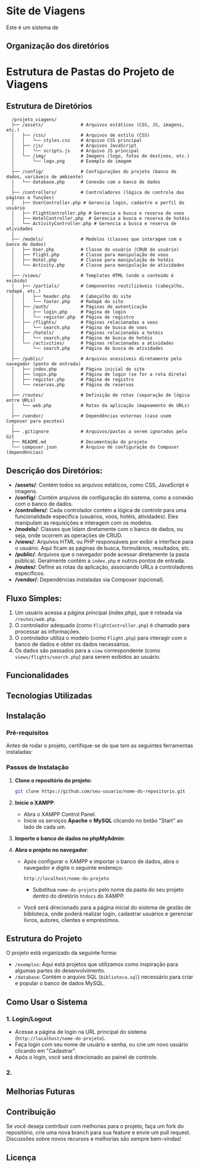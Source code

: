 # Site de Viagens
Este é um sistema de 

## Organização dos diretórios

# Estrutura de Pastas do Projeto de Viagens

## Estrutura de Diretórios		
      /projeto_viagens/
      ├── /assets/              # Arquivos estáticos (CSS, JS, imagens, etc.)
      │   ├── /css/             # Arquivos de estilo (CSS)
      │   │   └── styles.css    # Arquivo CSS principal
      │   ├── /js/              # Arquivos JavaScript
      │   │   └── scripts.js    # Arquivo JS principal
      │   └── /img/             # Imagens (logo, fotos de destinos, etc.)
      │       └── logo.png      # Exemplo de imagem
      │
      ├── /config/              # Configurações do projeto (banco de dados, variáveis de ambiente)
      │   └── database.php      # Conexão com o banco de dados
      │
      ├── /controllers/         # Controladores (lógica de controle das páginas e funções)
      │   ├── UserController.php # Gerencia login, cadastro e perfil do usuário
      │   ├── FlightController.php # Gerencia a busca e reserva de voos
      │   ├── HotelController.php  # Gerencia a busca e reserva de hotéis
      │   └── ActivityController.php # Gerencia a busca e reserva de atividades
      │
      ├── /models/              # Modelos (classes que interagem com o banco de dados)
      │   ├── User.php          # Classe do usuário (CRUD do usuário)
      │   ├── Flight.php        # Classe para manipulação de voos
      │   ├── Hotel.php         # Classe para manipulação de hotéis
      │   └── Activity.php      # Classe para manipulação de atividades
      │
      ├── /views/               # Templates HTML (onde o conteúdo é exibido)
      │   ├── /partials/        # Componentes reutilizáveis (cabeçalho, rodapé, etc.)
      │   │   ├── header.php    # Cabeçalho do site
      │   │   └── footer.php    # Rodapé do site
      │   ├── /auth/            # Páginas de autenticação
      │   │   ├── login.php     # Página de login
      │   │   └── register.php  # Página de registro
      │   ├── /flights/         # Páginas relacionadas a voos
      │   │   └── search.php    # Página de busca de voos
      │   ├── /hotels/          # Páginas relacionadas a hotéis
      │   │   └── search.php    # Página de busca de hotéis
      │   └── /activities/      # Páginas relacionadas a atividades
      │       └── search.php    # Página de busca de atividades
      │
      ├── /public/              # Arquivos acessíveis diretamente pelo navegador (ponto de entrada)
      │   ├── index.php         # Página inicial do site
      │   ├── login.php         # Página de login (se for a rota direta)
      │   ├── register.php      # Página de registro
      │   └── reservas.php      # Página de reservas
      │
      ├── /routes/              # Definição de rotas (separação de lógica entre URLs)
      │   └── web.php           # Rotas da aplicação (mapeamento de URLs)
      │
      ├── /vendor/              # Dependências externas (caso usem Composer para pacotes)
      │
      ├── .gitignore            # Arquivos/pastas a serem ignorados pelo Git
      ├── README.md             # Documentação do projeto
      └── composer.json         # Arquivo de configuração do Composer (dependências)


## Descrição dos Diretórios:

- **/assets/**: Contém todos os arquivos estáticos, como CSS, JavaScript e imagens.
- **/config/**: Contém arquivos de configuração do sistema, como a conexão com o banco de dados.
- **/controllers/**: Cada controlador contém a lógica de controle para uma funcionalidade específica (usuários, voos, hotéis, atividades). Eles manipulam as requisições e interagem com os modelos.
- **/models/**: Classes que lidam diretamente com o banco de dados, ou seja, onde ocorrem as operações de CRUD.
- **/views/**: Arquivos HTML ou PHP responsáveis por exibir a interface para o usuário. Aqui ficam as páginas de busca, formulários, resultados, etc.
- **/public/**: Arquivos que o navegador pode acessar diretamente (a pasta pública). Geralmente contém a `index.php` e outros pontos de entrada.
- **/routes/**: Define as rotas da aplicação, associando URLs a controladores específicos.
- **/vendor/**: Dependências instaladas via Composer (opcional).

## Fluxo Simples:

1. Um usuário acessa a página principal (index.php), que é roteada via `/routes/web.php`.
2. O controlador adequado (como `FlightController.php`) é chamado para processar as informações.
3. O controlador utiliza o modelo (como `Flight.php`) para interagir com o banco de dados e obter os dados necessários.
4. Os dados são passados para a `view` correspondente (como `views/flights/search.php`) para serem exibidos ao usuário.



## Funcionalidades

## Tecnologias Utilizadas

## Instalação

### Pré-requisitos

Antes de rodar o projeto, certifique-se de que tem as seguintes ferramentas instaladas:


### Passos de Instalação

1. **Clone o repositório do projeto:**

   ```bash
   git clone https://github.com/seu-usuario/nome-do-repositorio.git

2. **Inicie o XAMPP**:

   - Abra o XAMPP Control Panel.
   - Inicie os serviços **Apache** e **MySQL** clicando no botão "Start" ao lado de cada um.

3. **Importe o banco de dados no phpMyAdmin**:

4. **Abra o projeto no navegador**:

   - Após configurar o XAMPP e importar o banco de dados, abra o navegador e digite o seguinte endereço:

     ```
     http://localhost/nome-do-projeto
     ```

     - Substitua `nome-do-projeto` pelo nome da pasta do seu projeto dentro do diretório `htdocs` do XAMPP.

   - Você será direcionado para a página inicial do sistema de gestão de biblioteca, onde poderá realizar login, cadastrar usuários e gerenciar livros, autores, clientes e empréstimos.

## Estrutura do Projeto

O projeto está organizado da seguinte forma:

- `/exemplos`: Aqui está projetos que utilizamos como inspiração para algumas partes do desenvolvimento.
- `/database`: Contém o arquivo SQL (`biblioteca.sql`) necessário para criar e popular o banco de dados MySQL.

## Como Usar o Sistema

### 1. **Login/Logout**

- Acesse a página de login na URL principal do sistema (`http://localhost/nome-do-projeto`).
- Faça login com seu nome de usuário e senha, ou crie um novo usuário clicando em "Cadastrar".
- Após o login, você será direcionado ao painel de controle.

### 2. 

## Melhorias Futuras

## Contribuição

Se você deseja contribuir com melhorias para o projeto, faça um fork do repositório, crie uma nova branch para sua feature e envie um pull request. Discussões sobre novos recursos e melhorias são sempre bem-vindas!

## Licença

